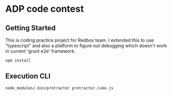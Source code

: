 # ADP code contest

## Getting Started
This is coding practice project for Redbox team. I extended this to use "typescript" and also a platform to figure out debugging which doesn't work in current 'grunt e2e' framework.

```shell
npm install
```

## Execution CLI
`node_modules/.bin/protractor protractor.cuke.js`